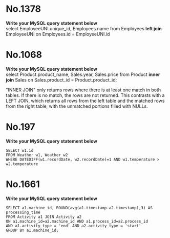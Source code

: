 # No.1378
**Write your MySQL query statement below**  
select EmployeeUNI.unique_id, Employees.name
from Employees **left join** EmployeeUNI
on Employees.id = EmployeeUNI.id

# No.1068
**Write your MySQL query statement below**  
select Product.product_name, Sales.year, Sales.price
from Product **inner join** Sales
on Sales.product_id = Product.product_id;

"INNER JOIN" only returns rows where there is at least one match in both tables. If there is no match, the rows are not returned. 
This contrasts with a LEFT JOIN, which returns all rows from the left table and the matched rows from the right table, with the unmatched portions filled with NULLs.

# No.197
**Write your MySQL query statement below**
```
SELECT w1.id
FROM Weather w1, Weather w2
WHERE DATEDIFF(w1.recordDate, w2.recordDate)=1 AND w1.temperature > w2.temperature
```

# No.1661
**Write your MySQL query statement below**
```
SELECT a1.machine_id, ROUND(avg(a1.timestamp-a2.timestamp),3) AS processing_time
FROM Activity a1 JOIN Activity a2
ON a1.machine_id=a2.machine_id AND a1.process_id=a2.process_id
AND a1.activity_type = 'end' AND a2.activity_type = 'start'
GROUP BY a1.machine_id;
```
